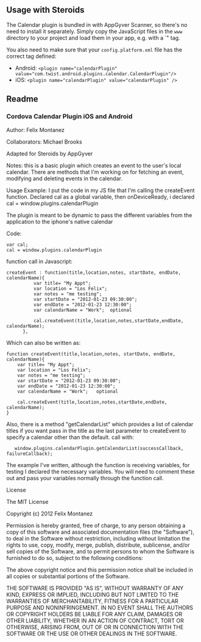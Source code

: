 ## Usage with Steroids

The Calendar plugin is bundled in with AppGyver Scanner, so there's no need to install it separately. Simply copy the JavaScript files in the `www` directory to your project and load them in your app, e.g. with a `<script src="/plugins/calendar.js"></script>" tag.

You also need to make sure that your `config.platform.xml` file has the correct tag defined:

* Android:
  `<plugin name="calendarPlugin" value="com.twist.android.plugins.calendar.CalendarPlugin"/>`
* iOS:
  `<plugin name="calendarPlugin" value="calendarPlugin" />`


## Readme
### Cordova Calendar Plugin iOS and Android

Author: Felix Montanez

Collaborators:
Michael Brooks

Adapted for Steroids by AppGyver

Notes: this is a basic plugin which creates an event to the user's local calendar. There are methods that I'm working on for fetching an event, modifying and deleting
events in the calendar.

Usage Example: I put the code in my JS file that I'm calling the
createEvent function. Declared cal as a global variable, then
onDeviceReady, i declared cal = window.plugins.calendarPlugin

The plugin is meant to be dynamic to pass the different variables from
the application to the iphone's native calendar

Code:

```
var cal;
cal = window.plugins.calendarPlugin
```


function call in Javascript:

```
createEvent : function(title,location,notes, startDate, endDate, calendarName){
          var title= "My Appt";
          var location = "Los Felix";
          var notes = "me testing";
          var startDate = "2012-01-23 09:30:00";
          var endDate = "2012-01-23 12:30:00";
          var calendarName = "Work";  optional

          cal.createEvent(title,location,notes,startDate,endDate, calendarName);
      },
```

Which can also be written as:

```
function createEvent(title,location,notes, startDate, endDate, calendarName){
    var title= "My Appt";
    var location = "Los Felix";
    var notes = "me testing";
    var startDate = "2012-01-23 09:30:00";
    var endDate = "2012-01-23 12:30:00";
    var calendarName = "Work";   optional

    cal.createEvent(title,location,notes,startDate,endDate, calendarName);
}
```

Also, there is a method "getCalendarList" which provides a list of calendar titles if you want
pass in the title as the last parameter to createEvent to specify a calendar other than the default.
call with:
```
   window.plugins.calendarPlugin.getCalendarList(successCallback, failureCallback);
```

The example I've written, although the function is receiving variables,
for testing I declared the necessary variables. You will need to comment these out and pass
your variables normally through the function call.



License

The MIT License

Copyright (c) 2012 Felix Montanez

Permission is hereby granted, free of charge, to any person obtaining a copy of this software and associated documentation files (the "Software"), to deal in the Software without restriction, including without limitation the rights to use, copy, modify, merge, publish, distribute, sublicense, and/or sell copies of the Software, and to permit persons to whom the Software is furnished to do so, subject to the following conditions:

The above copyright notice and this permission notice shall be included in all copies or substantial portions of the Software.

THE SOFTWARE IS PROVIDED "AS IS", WITHOUT WARRANTY OF ANY KIND, EXPRESS OR IMPLIED, INCLUDING BUT NOT LIMITED TO THE WARRANTIES OF MERCHANTABILITY, FITNESS FOR A PARTICULAR PURPOSE AND NONINFRINGEMENT. IN NO EVENT SHALL THE AUTHORS OR COPYRIGHT HOLDERS BE LIABLE FOR ANY CLAIM, DAMAGES OR OTHER LIABILITY, WHETHER IN AN ACTION OF CONTRACT, TORT OR OTHERWISE, ARISING FROM, OUT OF OR IN CONNECTION WITH THE SOFTWARE OR THE USE OR OTHER DEALINGS IN THE SOFTWARE.
